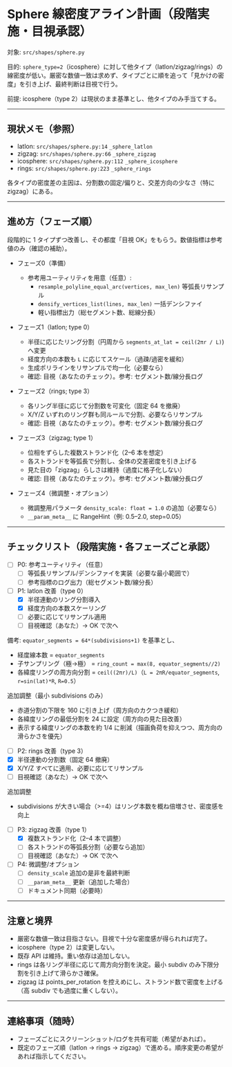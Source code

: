 # Sphere 線密度アライン計画（段階実施・目視承認）

対象: `src/shapes/sphere.py`

目的: `sphere_type=2`（icosphere）に対して他タイプ（latlon/zigzag/rings）の線密度が低い。厳密な数値一致は求めず、タイプごとに順を追って「見かけの密度」を引き上げ、最終判断は目視で行う。

前提: icosphere（type 2）は現状のまま基準とし、他タイプのみ手当てする。

---

## 現状メモ（参照）
- latlon: `src/shapes/sphere.py:14` `_sphere_latlon`
- zigzag: `src/shapes/sphere.py:66` `_sphere_zigzag`
- icosphere: `src/shapes/sphere.py:112` `_sphere_icosphere`
- rings: `src/shapes/sphere.py:223` `_sphere_rings`

各タイプの密度差の主因は、分割数の固定/偏りと、交差方向の少なさ（特に zigzag）にある。

---

## 進め方（フェーズ順）
段階的に 1 タイプずつ改善し、その都度「目視 OK」をもらう。数値指標は参考値のみ（確認の補助）。

- フェーズ0（準備）
  - 参考用ユーティリティを用意（任意）:
    - `resample_polyline_equal_arc(vertices, max_len)` 等弧長リサンプル
    - `densify_vertices_list(lines, max_len)` 一括デンシファイ
    - 軽い指標出力（総セグメント数、総線分長）

- フェーズ1（latlon; type 0）
  - 半径に応じたリング分割（円周から `segments_at_lat = ceil(2πr / L)`) へ変更
  - 経度方向の本数も `L` に応じてスケール（過疎/過密を緩和）
  - 生成ポリラインをリサンプルで均一化（必要なら）
  - 確認: 目視（あなたのチェック）。参考: セグメント数/線分長ログ

- フェーズ2（rings; type 3）
  - 各リング半径に応じて分割数を可変化（固定 64 を撤廃）
  - X/Y/Z いずれのリング群も同ルールで分割、必要ならリサンプル
  - 確認: 目視（あなたのチェック）。参考: セグメント数/線分長ログ

- フェーズ3（zigzag; type 1）
  - 位相をずらした複数ストランド化（2–6 本を想定）
  - 各ストランドを等弧長で分割し、全体の交差密度を引き上げる
  - 見た目の「zigzag」らしさは維持（過度に格子化しない）
  - 確認: 目視（あなたのチェック）。参考: セグメント数/線分長ログ

- フェーズ4（微調整・オプション）
  - 微調整用パラメータ `density_scale: float = 1.0` の追加（必要なら）
  - `__param_meta__` に RangeHint（例: 0.5–2.0, step=0.05）

---

## チェックリスト（段階実施・各フェーズごと承認）

- [ ] P0: 参考ユーティリティ（任意）
  - [ ] 等弧長リサンプル/デンシファイを実装（必要な最小範囲で）
  - [ ] 参考指標のログ出力（総セグメント数/線分長）

- [ ] P1: latlon 改善（type 0）
  - [x] 半径連動のリング分割導入
  - [x] 経度方向の本数スケーリング
  - [ ] 必要に応じてリサンプル適用
  - [ ] 目視確認（あなた）→ OK で次へ

備考: `equator_segments = 64*(subdivisions+1)` を基準とし、
- 経度線本数 = `equator_segments`
- 子サンプリング（極→極） = `ring_count = max(8, equator_segments//2)`
- 各緯度リングの周方向分割 = `ceil((2πr)/L)`（`L = 2πR/equator_segments`, `r=sin(lat)*R`, `R=0.5`）

追加調整（最小 subdivisions のみ）
- 赤道分割の下限を 160 に引き上げ（周方向のカクつき緩和）
- 各緯度リングの最低分割を 24 に設定（周方向の見た目改善）
 - 表示する緯度リングの本数を約 1/4 に削減（描画負荷を抑えつつ、周方向の滑らかさを優先）

- [ ] P2: rings 改善（type 3）
- [x] 半径連動の分割数（固定 64 撤廃）
- [x] X/Y/Z すべてに適用、必要に応じてリサンプル
- [ ] 目視確認（あなた）→ OK で次へ

追加調整
- subdivisions が大きい場合（>=4）はリング本数を概ね倍増させ、密度感を向上

- [ ] P3: zigzag 改善（type 1）
  - [x] 複数ストランド化（2–4 本で調整）
  - [ ] 各ストランドの等弧長分割（必要なら追加）
  - [ ] 目視確認（あなた）→ OK で次へ

- [ ] P4: 微調整/オプション
  - [ ] `density_scale` 追加の是非を最終判断
  - [ ] `__param_meta__` 更新（追加した場合）
  - [ ] ドキュメント同期（必要時）

---

## 注意と境界
- 厳密な数値一致は目指さない。目視で十分な密度感が得られれば完了。
- icosphere（type 2）は変更しない。
- 既存 API は維持。重い依存は追加しない。
- rings は各リング半径に応じて周方向分割を決定。最小 subdiv のみ下限分割を引き上げて滑らかさ確保。
 - zigzag は points_per_rotation を控えめにし、ストランド数で密度を上げる（高 subdiv でも過度に重くしない）。

---

## 連絡事項（随時）
- フェーズごとにスクリーンショット/ログを共有可能（希望があれば）。
- 既定のフェーズ順（latlon → rings → zigzag）で進める。順序変更の希望があれば指示してください。
